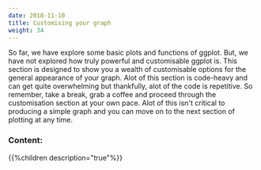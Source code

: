 ```yaml
---
date: 2018-11-10
title: Customising your graph
weight: 34
---
```

So far, we have explore some basic plots and functions of ggplot. But, we have not explored how truly powerful and customisable ggplot is. 
This section is designed to show you a wealth of customisable options for the general appearance of your graph. Alot of this section is code-heavy and can get quite overwhelming but thankfully, alot of the code is repetitive. So remember, take a break, grab a coffee and proceed through the customisation section at your own pace. Alot of this isn't critical to producing a simple graph and you can move on to the next section of plotting at any time.   

### Content:
{{%children description="true"%}}